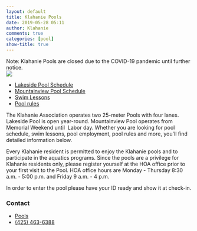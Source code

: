 ```yaml
---
layout: default
title: Klahanie Pools
date: 2019-05-28 05:11
author: Klahanie
comments: true
categories: [pool]
show-title: true
---
```

<div class="alert alert-warning clearfix">Note: Klahanie Pools are closed due to the COVID-19 pandemic until further notice.
</div>

<img src="{{site.url}}images/swimming1.jpg" class="float-right col-sm-4 img-thumbnail">

* [Lakeside Pool Schedule]({{site.url}}amenities/pools/lakeside-pool.html)
* [Mountainview Pool Schedule]({{site.url}}amenities/pools/mountainview-pool.html)
* [Swim Lessons]({{site.url}}amenities/pools/swim-lessons.html)
* [Pool rules]({{site.url}}amenities/pools/pool-rules.html)


The Klahanie Association operates two 25-meter Pools with four lanes. Lakeside Pool is open year-round. Mountainview Pool operates from Memorial Weekend until  Labor day. Whether you are looking for pool schedule, swim lessons, pool employment, pool rules and more, you'll find detailed information below.

Every Klahanie resident is permitted to enjoy the Klahanie pools and to participate in the aquatics programs. Since the pools are a privilege for Klahanie residents only, please register yourself at the HOA office prior to your first visit to the Pool. HOA office hours are Monday - Thursday 8:30 a.m. - 5:00 p.m. and Friday 9 a.m. - 4 p.m.

In order to enter the pool please have your ID ready and show it at check-in.

### Contact 
* [Pools](mailto:pools@klahanie.com)
* [(425) 463-6388](tel:425-463-6388)
